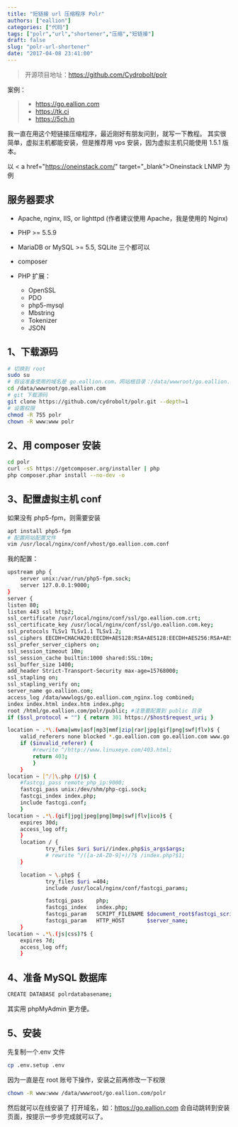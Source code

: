 ```yaml
---
title: "短链接 url 压缩程序 Polr"
authors: ["eallion"]
categories: ["代码"]
tags: ["polr","url","shortener","压缩","短链接"]
draft: false
slug: "polr-url-shortener"
date: "2017-04-08 23:41:00"
---
```


> 开源项目地址：<a href="<<<https://github.com/Cydrobolt/polr>>>" target="_blank">https://github.com/Cydrobolt/polr</a>

案例：
>
> - <a href="<<<https://go.eallion.com>>>" target="_blank">https://go.eallion.com</a>
> - <a href="<<<https://tk.ci>>>" target="_blank">https://tk.ci</a>
> - <a href="<<<https://5ch.in>>>" target="_blank">https://5ch.in</a>

我一直在用这个短链接压缩程序，最近刚好有朋友问到，就写一下教程。
其实很简单，虚拟主机都能安装，但是推荐用 vps 安装，因为虚拟主机只能使用 1.5.1 版本。

以 < a href="https://oneinstack.com/" target="_blank">Oneinstack</a> LNMP 为例

服务器要求
------

- Apache, nginx, IIS, or lighttpd (作者建议使用 Apache，我是使用的 Nginx)
- PHP >= 5.5.9
- MariaDB or MySQL >= 5.5, SQLite 三个都可以
- composer
- PHP 扩展：

  - OpenSSL
  - PDO
  - php5-mysql
  - Mbstring
  - Tokenizer
  - JSON

1、下载源码
------

```bash
# 切换到 root
sudo su 
# 假设准备使用的域名是 go.eallion.com，网站根目录：/data/wwwroot/go.eallion.com
cd /data/wwwroot/go.eallion.com 
# git 下载源码
git clone https://github.com/cydrobolt/polr.git --depth=1 
# 设置权限
chmod -R 755 polr
chown -R www:www polr
```

2、用 composer 安装
-------------

```bash
cd polr
curl -sS https://getcomposer.org/installer | php
php composer.phar install --no-dev -o
```

3、配置虚拟主机 conf
------------

如果没有 php5-fpm，则需要安装

```bash
apt install php5-fpm
# 配置网站配置文件
vim /usr/local/nginx/conf/vhost/go.eallion.com.conf
```

我的配置：

```bash
upstream php {
    server unix:/var/run/php5-fpm.sock;
    server 127.0.0.1:9000;
}
server {
listen 80;
listen 443 ssl http2;
ssl_certificate /usr/local/nginx/conf/ssl/go.eallion.com.crt;
ssl_certificate_key /usr/local/nginx/conf/ssl/go.eallion.com.key;
ssl_protocols TLSv1 TLSv1.1 TLSv1.2;
ssl_ciphers EECDH+CHACHA20:EECDH+AES128:RSA+AES128:EECDH+AES256:RSA+AES256:EECDH+3DES:RSA+3DES:!MD5;
ssl_prefer_server_ciphers on;
ssl_session_timeout 10m;
ssl_session_cache builtin:1000 shared:SSL:10m;
ssl_buffer_size 1400;
add_header Strict-Transport-Security max-age=15768000;
ssl_stapling on;
ssl_stapling_verify on;
server_name go.eallion.com;
access_log /data/wwwlogs/go.eallion.com_nginx.log combined;
index index.html index.htm index.php;
root /html/go.eallion.com/polr/public; #注意要配置到 public 目录
if ($ssl_protocol = "") { return 301 https://$host$request_uri; }

location ~ .*\.(wma|wmv|asf|mp3|mmf|zip|rar|jpg|gif|png|swf|flv)$ {
    valid_referers none blocked *.go.eallion.com go.eallion.com www.go.eallion.com;
    if ($invalid_referer) {
        #rewrite ^/http://www.linuxeye.com/403.html;
        return 403;
        }
    }
location ~ [^/]\.php (/|$) {
    #fastcgi_pass remote_php_ip:9000;
    fastcgi_pass unix:/dev/shm/php-cgi.sock;
    fastcgi_index index.php;
    include fastcgi.conf;
    }
location ~ .*\.(gif|jpg|jpeg|png|bmp|swf|flv|ico)$ {
    expires 30d;
    access_log off;
    }
    location / {
            try_files $uri $uri//index.php$is_args$args;
            # rewrite ^/([a-zA-Z0-9]+)/?$ /index.php?$1;
    }

    location ~ \.php$ {
            try_files $uri =404;
            include /usr/local/nginx/conf/fastcgi_params;

            fastcgi_pass    php;
            fastcgi_index   index.php;
            fastcgi_param   SCRIPT_FILENAME $document_root$fastcgi_script_name;
            fastcgi_param   HTTP_HOST       $server_name;
    }
location ~ .*\.(js|css)?$ {
    expires 7d;
    access_log off;
    }
```

4、准备 MySQL 数据库
------------

```bash
CREATE DATABASE polrdatabasename;
```

其实用 phpMyAdmin 更方便。

5、安装
----

先复制一个.env 文件

```bash
cp .env.setup .env
```

因为一直是在 root 账号下操作，安装之前再修改一下权限

```bash
chown -R www:www /data/wwwroot/go.eallion.com/polr
```

然后就可以在线安装了
打开域名，如：<a href="<<<https://go.eallion.com>>>" target="_blank">https://go.eallion.com</a>
会自动跳转到安装页面，按提示一步步完成就可以了。
